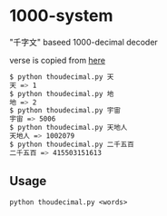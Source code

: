 # 1000-system

"千字文" baseed 1000-decimal decoder

verse is copied from [here](https://ja.wikisource.org/w/index.php?title=%E5%8D%83%E5%AD%97%E6%96%87&uselang=ja)

```bash
$ python thoudecimal.py 天
天 => 1
$ python thoudecimal.py 地
地 => 2
$ python thoudecimal.py 宇宙
宇宙 => 5006
$ python thoudecimal.py 天地人
天地人 => 1002079
$ python thoudecimal.py 二千五百
二千五百 => 415503151613
```

## Usage

```
python thoudecimal.py <words>
```